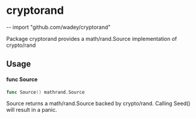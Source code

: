 # cryptorand
--
    import "github.com/wadey/cryptorand"

Package cryptorand provides a math/rand.Source implementation of crypto/rand

## Usage

#### func  Source

```go
func Source() mathrand.Source
```
Source returns a math/rand.Source backed by crypto/rand. Calling Seed() will
result in a panic.
